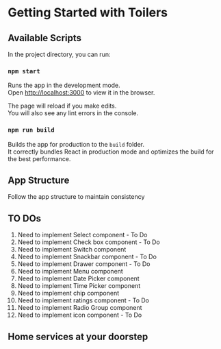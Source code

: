 # Getting Started with Toilers

## Available Scripts

In the project directory, you can run:

### `npm start`

Runs the app in the development mode.\
Open [http://localhost:3000](http://localhost:3000) to view it in the browser.

The page will reload if you make edits.\
You will also see any lint errors in the console.

### `npm run build`

Builds the app for production to the `build` folder.\
It correctly bundles React in production mode and optimizes the build for the best performance.

## App Structure

Follow the app structure to maintain consistency

## TO DOs
1. Need to implement Select component - To Do
2. Need to implement Check box component - To Do
3. Need to implement Switch component
4. Need to implement Snackbar component - To Do
5. Need to implement Drawer component - To Do
6. Need to implement Menu component
7. Need to implement Date Picker component
8. Need to implement Time Picker component
9. Need to implement chip component
10. Need to implement ratings component - To Do
11. Need to implement Radio Group component
12. Need to implement icon component - To Do

<!-- Slogan -->
## Home services at your doorstep